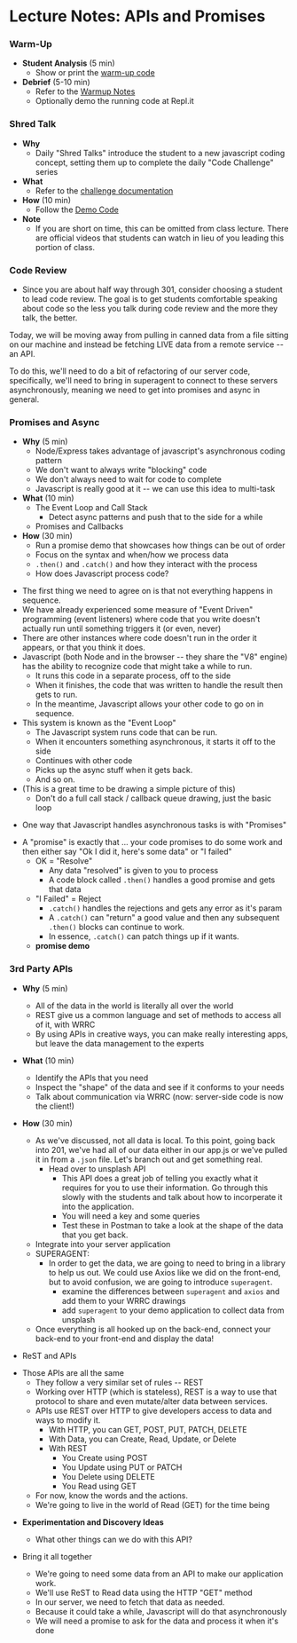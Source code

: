 # Lecture Notes: APIs and Promises

### Warm-Up

- **Student Analysis** (5 min)
  - Show or print the [warm-up code](../warm-up/warm-up.md)
- **Debrief** (5-10 min)
  - Refer to the [Warmup Notes](../warm-up/NOTES.md)
  - Optionally demo the running code at Repl.it

### Shred Talk

- **Why**
  - Daily "Shred Talks" introduce the student to a new javascript coding concept, setting them up to complete the daily "Code Challenge" series
- **What**
  - Refer to the [challenge documentation](../challenges/README.md)
- **How** (10 min)
  - Follow the [Demo Code](../challenges/DEMO.md)
- **Note**
  - If you are short on time, this can be omitted from class lecture. There are official videos that students can watch in lieu of you leading this portion of class.

### Code Review 

- Since you are about half way through 301, consider choosing a student to lead code review. The goal is to get students comfortable speaking about code so the less you talk during code review and the more they talk, the better.

Today, we will be moving away from pulling in canned data from a file sitting on our machine and instead be fetching LIVE data from a remote service -- an API.

To do this, we'll need to do a bit of refactoring of our server code, specifically, we'll need to bring in superagent to connect to these servers asynchronously, meaning we need to get into promises and async in general.

### Promises and Async

- **Why** (5 min)
  - Node/Express takes advantage of javascript's asynchronous coding pattern
  - We don't want to always write "blocking" code
  - We don't always need to wait for code to complete
  - Javascript is really good at it -- we can use this idea to multi-task
- **What** (10 min)
  - The Event Loop and Call Stack
    - Detect async patterns and push that to the side for a while
  - Promises and Callbacks
- **How** (30 min)
  - Run a promise demo that showcases how things can be out of order
  - Focus on the syntax and when/how we process data
  - `.then()` and `.catch()` and how they interact with the process
  - How does Javascript process code?

* The first thing we need to agree on is that not everything happens in sequence.
* We have already experienced some measure of "Event Driven" programming (event listeners) where code that you write doesn't actually run until something triggers it (or even, never)
* There are other instances where code doesn't run in the order it appears, or that you think it does.
* Javascript (both Node and in the browser -- they share the "V8" engine) has the ability to recognize code that might take a while to run.
  * It runs this code in a separate process, off to the side
  * When it finishes, the code that was written to handle the result then gets to run.
  * In the meantime, Javascript allows your other code to go on in sequence.
* This system is known as the "Event Loop"
  * The Javascript system runs code that can be run.
  * When it encounters something asynchronous, it starts it off to the side
  * Continues with other code
  * Picks up the async stuff when it gets back.
  * And so on.
* (This is a great time to be drawing a simple picture of this)
  * Don't do a full call stack / callback queue drawing, just the basic loop

- One way that Javascript handles asynchronous tasks is with "Promises"

* A "promise" is exactly that ... your code promises to do some work and then either say "Ok I did it, here's some data" or "I failed"
  * OK = "Resolve"
    * Any data "resolved" is given to you to process
    * A code block called `.then()` handles a good promise and gets that data
  * "I Failed" = Reject
    * `.catch()` handles the rejections and gets any error as it's param
    * A `.catch()` can "return" a good value and then any subsequent `.then()` blocks can continue to work.
    * In essence, `.catch()` can patch things up if it wants.
  * **promise demo**

### 3rd Party APIs

- **Why** (5 min)
  - All of the data in the world is literally all over the world
  - REST give us a common language and set of methods to access all of it, with WRRC
  - By using APIs in creative ways, you can make really interesting apps, but leave the data management to the experts
- **What** (10 min)
  - Identify the APIs that you need
  - Inspect the "shape" of the data and see if it conforms to your needs
  - Talk about communication via WRRC (now: server-side code is now the client!)
- **How** (30 min)
  - As we've discussed, not all data is local. To this point, going back into 201, we've had all of our data either in our app.js or we've pulled it in from a `.json` file.  Let's branch out and get something real.
    - Head over to unsplash API
      - This API does a great job of telling you exactly what it requires for you to use their information. Go through this slowly with the students and talk about how to incorperate it into the application.
      - You will need a key and some queries
      - Test these in Postman to take a look at the shape of the data that you get back.
  - Integrate into your server application
  - SUPERAGENT:
    - In order to get the data, we are going to need to bring in a library to help us out. We could use Axios like we did on the front-end, but to avoid confusion, we are going to introduce `superagent`. 
      - examine the differences between `superagent` and `axios` and add them to your WRRC drawings
      - add `superagent` to your demo application to collect data from unsplash
  - Once everything is all hooked up on the back-end, connect your back-end to your front-end and display the data!

- ReST and APIs

* Those APIs are all the same
  * They follow a very similar set of rules -- REST
  * Working over HTTP (which is stateless), REST is a way to use that protocol to share and even mutate/alter data between services.
  * APIs use REST over HTTP to give developers access to data and ways to modify it.
    * With HTTP, you can GET, POST, PUT, PATCH, DELETE
    * With Data, you can Create, Read, Update, or Delete
    * With REST
      * You Create using POST
      * You Update using PUT or PATCH
      * You Delete using DELETE
      * You Read using GET
  * For now, know the words and the actions.
  * We're going to live in the world of Read (GET) for the time being

- **Experimentation and Discovery Ideas**
  - What other things can we do with this API?

- Bring it all together
  * We're going to need some data from an API to make our application work.
  * We'll use ReST to Read data using the HTTP "GET" method
  * In our server, we need to fetch that data as needed.
  * Because it could take a while, Javascript will do that asynchronously
  * We will need a promise to ask for the data and process it when it's done
  